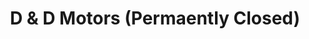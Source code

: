 ---
title: "D & D Motors (Permaently Closed)"
url: /budd-lake/d-and-d-motors-permaently-closed/
shop: car repair
---